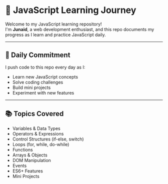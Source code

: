 # 🚀 JavaScript Learning Journey

Welcome to my JavaScript learning repository!  
I'm **Junaid**, a web development enthusiast, and this repo documents my progress as I learn and practice JavaScript daily.

---

## 📅 Daily Commitment

I push code to this repo every day as I:

- Learn new JavaScript concepts
- Solve coding challenges
- Build mini projects
- Experiment with new features

---

## 📚 Topics Covered

- Variables & Data Types  
- Operators & Expressions  
- Control Structures (if-else, switch)  
- Loops (for, while, do-while)  
- Functions  
- Arrays & Objects  
- DOM Manipulation  
- Events  
- ES6+ Features  
- Mini Projects
